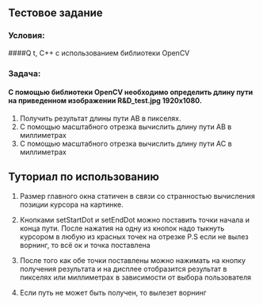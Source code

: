 ## Тестовое задание

### Условия:
####Q t, C++ c использованием библиотеки OpenCV


### Задача:
#### С помощью библиотеки OpenCV необходимо определить длину пути на приведенном изображении R&D_test.jpg  1920x1080.

1) Получить результат длины пути AB в пикселях.
2) С помощью масштабного отрезка вычислить длину пути AB в миллиметрах
3) С помощью масштабного отрезка вычислить длину пути AC в миллиметрах


## Туториал по использованию
1) Размер главного окна статичен в связи со странностью вычисления позиции курсора на картинке. 
2) Кнопками setStartDot и setEndDot можно поставить точки начала и конца пути.
   После нажатия на одну из кнопок надо тыкнуть курсором в любую из красных точек на отрезке
   P.S если не вылез ворнинг, то всё ок и точка поставлена
   
3) После того как обе точки поставлены можно нажимать на кнопку получения результата и на дисплее отобразится
    результат в пикселях или миллиметрах в зависимости от выбора пользователя
   
4) Если путь не может быть получен, то вылезет ворнинг